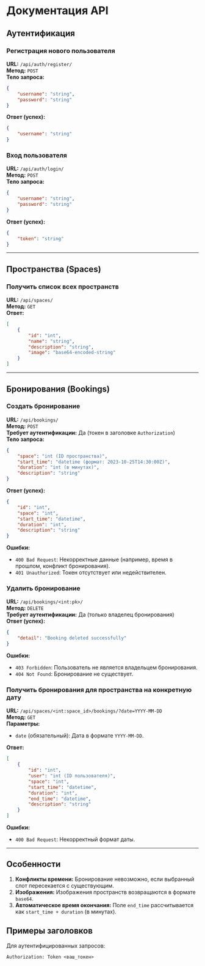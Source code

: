 # Документация API

## Аутентификация

### Регистрация нового пользователя
**URL:** `/api/auth/register/`  
**Метод:** `POST`  
**Тело запроса:**
```json
{
    "username": "string",
    "password": "string"
}
```
**Ответ (успех):**
```json
{
    "username": "string"
}
```

### Вход пользователя
**URL:** `/api/auth/login/`  
**Метод:** `POST`  
**Тело запроса:**
```json
{
    "username": "string",
    "password": "string"
}
```
**Ответ (успех):**
```json
{
    "token": "string"
}
```

---

## Пространства (Spaces)

### Получить список всех пространств
**URL:** `/api/spaces/`  
**Метод:** `GET`  
**Ответ:**
```json
[
    {
        "id": "int",
        "name": "string",
        "description": "string",
        "image": "base64-encoded-string"
    }
]
```

---

## Бронирования (Bookings)

### Создать бронирование
**URL:** `/api/bookings/`  
**Метод:** `POST`  
**Требует аутентификации:** Да (токен в заголовке `Authorization`)  
**Тело запроса:**
```json
{
    "space": "int (ID пространства)",
    "start_time": "datetime (формат: 2023-10-25T14:30:00Z)",
    "duration": "int (в минутах)",
    "description": "string"
}
```
**Ответ (успех):**
```json
{
    "id": "int",
    "space": "int",
    "start_time": "datetime",
    "duration": "int",
    "description": "string"
}
```
**Ошибки:**
- `400 Bad Request`: Некорректные данные (например, время в прошлом, конфликт бронирования).
- `401 Unauthorized`: Токен отсутствует или недействителен.

### Удалить бронирование
**URL:** `/api/bookings/<int:pk>/`  
**Метод:** `DELETE`  
**Требует аутентификации:** Да (только владелец бронирования)  
**Ответ (успех):**
```json
{
    "detail": "Booking deleted successfully"
}
```
**Ошибки:**
- `403 Forbidden`: Пользователь не является владельцем бронирования.
- `404 Not Found`: Бронирование не существует.

### Получить бронирования для пространства на конкретную дату
**URL:** `/api/spaces/<int:space_id>/bookings/?date=YYYY-MM-DD`  
**Метод:** `GET`  
**Параметры:**
- `date` (обязательный): Дата в формате `YYYY-MM-DD`.

**Ответ:**
```json
[
    {
        "id": "int",
        "user": "int (ID пользователя)",
        "space": "int",
        "start_time": "datetime",
        "duration": "int",
        "end_time": "datetime",
        "description": "string"
    }
]
```
**Ошибки:**
- `400 Bad Request`: Некорректный формат даты.

---

## Особенности
1. **Конфликты времени:** Бронирование невозможно, если выбранный слот пересекается с существующим.
2. **Изображения:** Изображения пространств возвращаются в формате `base64`.
3. **Автоматическое время окончания:** Поле `end_time` рассчитывается как `start_time + duration` (в минутах).

## Примеры заголовков
Для аутентифицированных запросов:
```http
Authorization: Token <ваш_токен>
```